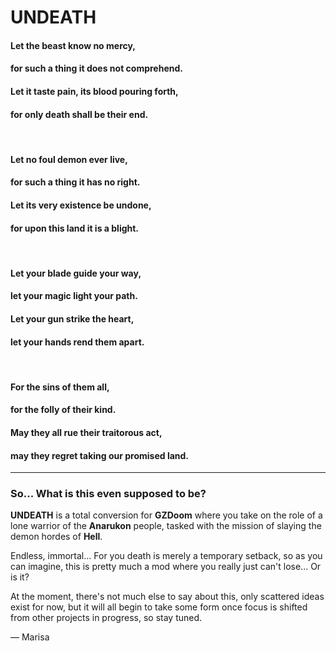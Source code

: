 # UNDEATH

#### Let the beast know no mercy,
#### for such a thing it does not comprehend.
#### Let it taste pain, its blood pouring forth,
#### for only death shall be their end.
<br/>

#### Let no foul demon ever live,
#### for such a thing it has no right.
#### Let its very existence be undone,
#### for upon this land it is a blight.
<br/>

#### Let your blade guide your way,
#### let your magic light your path.
#### Let your gun strike the heart,
#### let your hands rend them apart.
<br/>

#### For the sins of them all,
#### for the folly of their kind.
#### May they all rue their traitorous act,
#### may they regret taking our promised land.
---

### So... What is this even supposed to be?

**UNDEATH** is a total conversion for **GZDoom** where you take on the role of a lone warrior of the **Anarukon** people, tasked with the mission of slaying the demon hordes of **Hell**.

Endless, immortal... For you death is merely a temporary setback, so as you can imagine, this is pretty much a mod where you really just can't lose... Or is it?

At the moment, there's not much else to say about this, only scattered ideas exist for now, but it will all begin to take some form once focus is shifted from other projects in progress, so stay tuned.

 — Marisa
